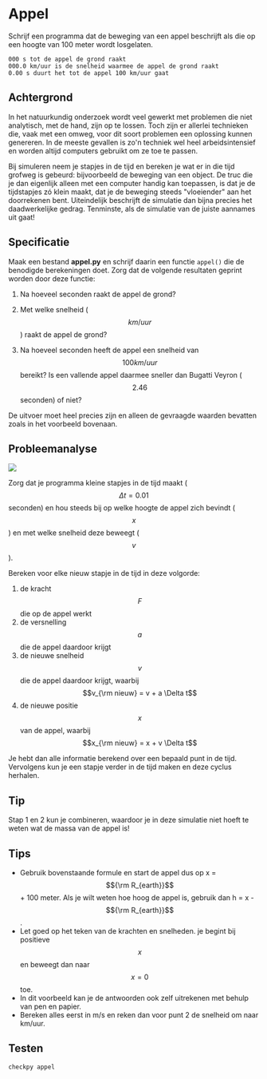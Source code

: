 # Appel

Schrijf een programma dat de beweging van een appel beschrijft als die op een hoogte van 100 meter wordt losgelaten.

    000 s tot de appel de grond raakt
    000.0 km/uur is de snelheid waarmee de appel de grond raakt
    0.00 s duurt het tot de appel 100 km/uur gaat


## Achtergrond

In het natuurkundig onderzoek wordt veel gewerkt met problemen die niet  analytisch, met de hand, zijn op te lossen. Toch zijn er allerlei technieken die, vaak met een omweg, voor dit soort problemen een oplossing kunnen genereren. In de meeste gevallen is zo'n techniek wel heel arbeidsintensief en worden altijd computers gebruikt om ze toe te passen.

Bij simuleren neem je stapjes in de tijd en bereken je wat er in die tijd grofweg is gebeurd: bijvoorbeeld de beweging van een object. De truc die je dan eigenlijk alleen met een computer handig kan toepassen, is dat je de tijdstapjes zó klein maakt, dat je de beweging steeds "vloeiender" aan het doorrekenen bent. Uiteindelijk beschrijft de simulatie dan bijna precies het daadwerkelijke gedrag. Tenminste, als de simulatie van de juiste aannames uit gaat!


## Specificatie

Maak een bestand **appel.py** en schrijf daarin een functie `appel()` die de benodigde berekeningen doet. Zorg dat de volgende resultaten geprint worden door deze functie:

1. Na hoeveel seconden raakt de appel de grond?

2. Met welke snelheid ($${km}/{uur}$$) raakt de appel de grond?

3. Na hoeveel seconden heeft de appel een snelheid van $$100 {km}/{uur}$$ bereikt? Is
    een vallende appel daarmee sneller dan Bugatti Veyron ($$2.46$$ seconden) of niet?

De uitvoer moet heel precies zijn en alleen de gevraagde waarden bevatten zoals in het voorbeeld bovenaan.


## Probleemanalyse

![](GravityOverzicht.png)

Zorg dat je programma kleine stapjes in de tijd maakt ($$\Delta t=0.01$$ seconden) en hou steeds bij op welke hoogte de appel zich bevindt ($$x$$) en met welke snelheid deze beweegt ($$v$$).

Bereken voor elke nieuw stapje in de tijd in deze volgorde:

1. de kracht $$F$$ die op de appel werkt
2. de versnelling $$a$$ die de appel daardoor krijgt
3. de nieuwe snelheid $$v$$ die de appel daardoor krijgt, waarbij $$v_{\rm nieuw} = v + a \Delta t$$
4. de nieuwe positie $$x$$ van de appel, waarbij $$x_{\rm nieuw} = x + v \Delta t$$

Je hebt dan alle informatie berekend over een bepaald punt in de tijd. Vervolgens kun je een stapje verder in de tijd maken en deze cyclus herhalen.


## Tip

Stap 1 en 2 kun je combineren, waardoor je in deze simulatie niet hoeft te weten wat de massa van de appel is!


## Tips

- Gebruik bovenstaande formule en start de appel dus op x = $${\rm R_{earth}}$$ + 100 meter. Als je wilt weten hoe hoog de appel is, gebruik dan h = x - $${\rm R_{earth}}$$.
- Let goed op het teken van de krachten en snelheden. je begint bij positieve $$x$$ en beweegt dan naar $$x=0$$ toe.
- In dit voorbeeld kan je de antwoorden ook zelf uitrekenen met behulp van pen en papier.
- Bereken alles eerst in m/s en reken dan voor punt 2 de snelheid om naar km/uur.


## Testen

	checkpy appel
